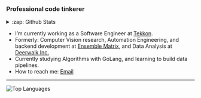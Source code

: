 ### Professional code tinkerer

<details>
    <summary>:zap: Github Stats</summary>
    <img alt="Github Stats" src="https://github-readme-stats.vercel.app/api?username=pratikluitel&hide=stars&count_private=true&theme=radical&&show_icons=true" />
</details>

- I’m currently working as a Software Engineer at [Tekkon](https://tekkon.com.np/). 
- Formerly: Computer Vision research, Automation Engineering, and backend development at [Ensemble Matrix](https://github.com/Ensemble-Matrix/), and Data Analysis at [Deerwalk Inc.](https://www.deerwalk.com/)
- Currently studying Algorithms with GoLang, and learning to build data pipelines.
- How to reach me: <a href="mailto:mail@pratikluitel.com.np" target="_blank">Email</a>

---

<img alt="Top Languages" src="https://github-readme-stats.vercel.app/api/top-langs/?username=pratikluitel&layout=compact&theme=radical&hide=jupyter+notebook,javascript,html,shell,c%2B%2B" />



